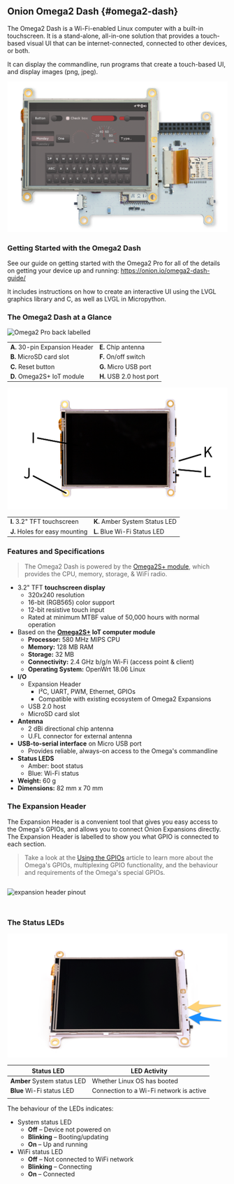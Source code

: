 ## Onion Omega2 Dash {#omega2-dash}

The Omega2 Dash is a Wi-Fi-enabled Linux computer with a built-in touchscreen. It is a stand-alone, all-in-one solution that provides a touch-based visual UI that can be internet-connected, connected to other devices, or both. 

It can display the commandline, run programs that create a touch-based UI, and display images (png, jpeg).

![Omega2 Dash](https://raw.githubusercontent.com/OnionIoT/Onion-Docs/master/Omega2/Documentation/Hardware-Overview/img/OM-O2DASH-00-cover-image.png)

### Getting Started with the Omega2 Dash

See our guide on getting started with the Omega2 Pro for all of the details on getting your device up and running: https://onion.io/omega2-dash-guide/

It includes instructions on how to create an interactive UI using the LVGL graphics library and C, as well as LVGL in Micropython.

### The Omega2 Dash at a Glance

![Omega2 Pro back labelled](https://raw.githubusercontent.com/OnionIoT/Onion-Docs/master/Omega2/Documentation/Hardware-Overview/img/omega2dash-labelled-back.png)

|     |     |
|-----|-----|
| **A.** 30-pin Expansion Header  | **E.** Chip antenna |
| **B.** MicroSD card slot | **F.** On/off switch |
| **C.** Reset button | **G.** Micro USB port |
| **D.** Omega2S+ IoT module  | **H.** USB 2.0 host port  |

![Omega2 Pro front labelled](https://raw.githubusercontent.com/OnionIoT/Onion-Docs/master/Omega2/Documentation/Hardware-Overview/img/omega2dash-labelled-front-edit.png)

|     |     |
|-----|-----|
| **I.** 3.2" TFT touchscreen  | **K.** Amber System Status LED  |
| **J.** Holes for easy mounting | **L.** Blue Wi-Fi Status LED |

### Features and Specifications

> The Omega2 Dash is powered by the [Omega2S+ module](#omega2s), which provides the CPU, memory, storage, & WiFi radio.

* 3.2" TFT **touchscreen display**  
    * 320x240 resolution  
    * 16-bit (RGB565) color support  
    * 12-bit resistive touch input  
    * Rated at minimum MTBF value of 50,000 hours with normal operation  
* Based on the **[Omega2S+](https://onion.io/omega2s/) IoT computer module**  
    * **Processor:** 580 MHz MIPS CPU  
    * **Memory:** 128 MB RAM  
    * **Storage:** 32 MB  
    * **Connectivity:** 2.4 GHz b/g/n Wi-Fi (access point & client)  
    * **Operating System:** OpenWrt 18.06 Linux  
* **I/O**  
    * Expansion Header  
         * I²C, UART, PWM, Ethernet, GPIOs
         * Compatible with existing ecosystem of Omega2 Expansions
    * USB 2.0 host  
    * MicroSD card slot  
* **Antenna**
    * 2 dBi directional chip antenna
    * U.FL connector for external antenna
* **USB-to-serial interface** on Micro USB port  
    * Provides reliable, always-on access to the Omega's commandline
* **Status LEDS**
    * Amber: boot status
    * Blue: Wi-Fi status
* **Weight:** 60 g
* **Dimensions:** 82 mm x 70 mm

### The Expansion Header

The Expansion Header is a convenient tool that gives you easy access to the Omega's GPIOs, and allows you to connect Onion Expansions directly. The Expansion Header is labelled to show you what GPIO is connected to each section.

> Take a look at the [Using the GPIOs](https://docs.onion.io/omega2-docs/using-gpios.html#important-special-gpios) article to learn more about the Omega's GPIOs, multiplexing GPIO functionality, and the behaviour and requirements of the Omega's special GPIOs.

<!-- expansion header pinout intro -->
```{r child = '../shared/Hardware-Overview-Component-01-expansion-header-pinout-intro.md'}
```

![expansion header pinout](https://raw.githubusercontent.com/OnionIoT/Onion-Docs/master/Omega2/Documentation/Hardware-Overview/img/expansion-dock-expansion-header-pinout.png)

<!-- expansion header pinout explanation -->
```{r child = '../shared/Hardware-Overview-Component-02-expansion-header-pinout-explanation.md'}
```

<!-- operating system -->
```{r child = '../shared/Hardware-Overview-Component-90-Omega-operating-system.md'}
```

### The Status LEDs

![Omega2 Dash status LED label](https://raw.githubusercontent.com/OnionIoT/Onion-Docs/master/Omega2/Documentation/Hardware-Overview/img/omega2dash-status-leds.png)

| Status LED            | LED Activity |
|------------------|--------------|
| **Amber** System status LED    | Whether Linux OS has booted          |
| **Blue** Wi-Fi status LED       | Connection to a Wi-Fi network is active
     |

The behaviour of the LEDs indicates:

* System status LED
    * **Off** – Device not powered on
    * **Blinking** – Booting/updating
    * **On** – Up and running
* WiFi status LED
    * **Off** – Not connected to WiFi network
    * **Blinking** – Connecting
    * **On** – Connected

<!-- Micro USB Port -->
```{r child = '../shared/Hardware-Overview-Component-1-Micro-USB-Port.md'}
```

<!-- USB-to-Serial -->
```{r child = '../shared/Hardware-Overview-Component-2-USB-to-Serial.md'}
```

<!-- Power Switch -->
```{r child = '../shared/Hardware-Overview-Component-4-Power-Switch.md'}
```

<!-- Reset Button -->
```{r child = '../shared/Hardware-Overview-Component-0-Reset-Button.md'}
```

<!-- USB Port -->
```{r child = '../shared/Hardware-Overview-Component-5-Omega-USB-Port.md'}
```

<!-- wifi antenna -->
```{r child = '../shared/Hardware-Overview-Component-92-Omega-smt-antenna.md'}
```

<!-- u.fl connector -->
```{r child = '../shared/Hardware-Overview-Component-93-Omega-ufl-connector.md'}
```
